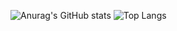 ![Anurag's GitHub stats](https://github-readme-stats.vercel.app/api?username=YusukeTakahashi2001&show_icons=true&theme=radical)
![Top Langs](https://github-readme-stats.vercel.app/api/top-langs/?username=YusukeTakahashi2001&langs_count=5)

